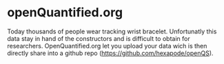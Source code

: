 # openQuantified.org

  Today thousands of people wear tracking wrist bracelet. Unfortunatly this data stay in hand of the constructors and is difficult to obtain for researchers. OpenQuantified.org let you upload your data wich is then directly share into a github repo (https://github.com/hexapode/openQS).
  
  

